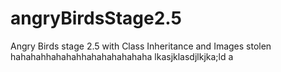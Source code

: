 # angryBirdsStage2.5
Angry Birds stage 2.5 with Class Inheritance and Images stolen hahahahhahahahhahahahahahaha lkasjklasdjlkjka;ld
a
